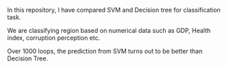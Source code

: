 In this repository, I have compared SVM and Decision tree for classification task.

We are classifying region based on numerical data such as GDP, Health index, corruption perception etc.

Over 1000 loops, the prediction from SVM turns out to be better than Decision Tree.
